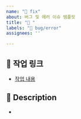 ```yaml
---
name: "🐛 fix"
about: 버그 및 에러 이슈 템플릿
title: "🐛 "
labels: "🐛 bug/error"
assignees: ''

---
```


## 🔗 작업 링크
- [작업 내용](링크)

## 📌 Description
- 

